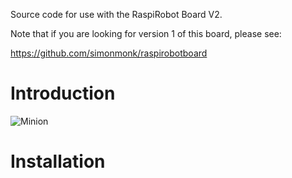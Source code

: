 Source code for use with the RaspiRobot Board V2.

Note that if you are looking for version 1 of this board, please see:

https://github.com/simonmonk/raspirobotboard

# Introduction

![Minion](http://octodex.github.com/images/minion.png)

# Installation

